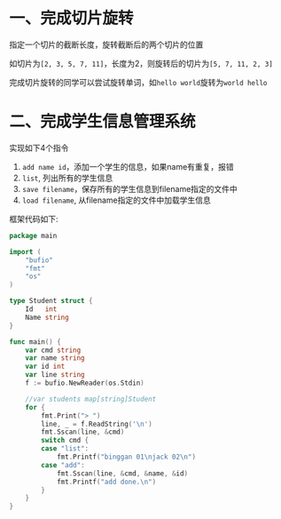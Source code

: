 # 一、完成切片旋转

指定一个切片的截断长度，旋转截断后的两个切片的位置

如切片为`[2, 3, 5, 7, 11]`，长度为2，则旋转后的切片为`[5, 7, 11, 2, 3]`

完成切片旋转的同学可以尝试旋转单词，如`hello world`旋转为`world hello`


# 二、完成学生信息管理系统

实现如下4个指令

1. `add name id`，添加一个学生的信息，如果name有重复，报错
2. `list`, 列出所有的学生信息
3. `save filename`，保存所有的学生信息到filename指定的文件中
4. `load filename`, 从filename指定的文件中加载学生信息


框架代码如下:

``` go
package main

import (
	"bufio"
	"fmt"
	"os"
)

type Student struct {
	Id   int
	Name string
}

func main() {
	var cmd string
	var name string
	var id int
	var line string
	f := bufio.NewReader(os.Stdin)

	//var students map[string]Student
	for {
		fmt.Print("> ")
		line, _ = f.ReadString('\n')
		fmt.Sscan(line, &cmd)
		switch cmd {
		case "list":
			fmt.Printf("binggan 01\njack 02\n")
		case "add":
			fmt.Sscan(line, &cmd, &name, &id)
			fmt.Printf("add done.\n")
		}
	}
}
```

